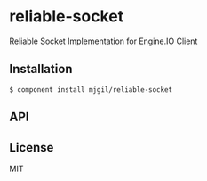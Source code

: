 
# reliable-socket

  Reliable Socket Implementation for Engine.IO Client

## Installation

    $ component install mjgil/reliable-socket

## API

   

## License

  MIT
